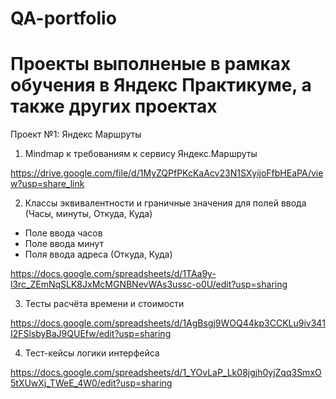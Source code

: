 # QA-portfolio

# Проекты выполненые в рамках обучения в Яндекс Практикуме, а также других проектах

Проект №1: Яндекс Маршруты

1) Mindmap к требованиям к сервису Яндекс.Маршруты

https://drive.google.com/file/d/1MyZQPfPKcKaAcv23N1SXyijoFfbHEaPA/view?usp=share_link

2) Классы эквивалентности и граничные значения для полей ввода (Часы, минуты, Откуда, Куда)
- Поле ввода часов
- Поле ввода минут
- Поля ввода адреса (Откуда, Куда)

https://docs.google.com/spreadsheets/d/1TAa9y-l3rc_ZEmNqSLK8JxMcMGNBNevWAs3ussc-o0U/edit?usp=sharing

3) Тесты расчёта времени и стоимости

https://docs.google.com/spreadsheets/d/1AgBsgj9WOQ44kp3CCKLu9iv341I2FSlsbyBaJ9QUEfw/edit?usp=sharing

4) Тест-кейсы логики интерфейса

https://docs.google.com/spreadsheets/d/1_YOvLaP_Lk08jgjh0yjZqq3SmxO5tXUwXj_TWeE_4W0/edit?usp=sharing
